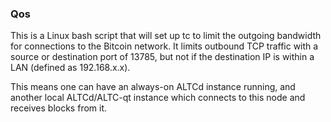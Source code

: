 ### Qos ###

This is a Linux bash script that will set up tc to limit the outgoing bandwidth for connections to the Bitcoin network. It limits outbound TCP traffic with a source or destination port of 13785, but not if the destination IP is within a LAN (defined as 192.168.x.x).

This means one can have an always-on ALTCd instance running, and another local ALTCd/ALTC-qt instance which connects to this node and receives blocks from it.
